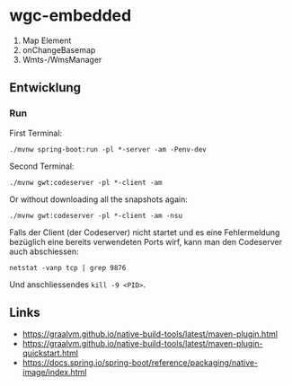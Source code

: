 # wgc-embedded

1. Map Element
2. onChangeBasemap
3. Wmts-/WmsManager


## Entwicklung

### Run 

First Terminal:
```
./mvnw spring-boot:run -pl *-server -am -Penv-dev 
```

Second Terminal:
```
./mvnw gwt:codeserver -pl *-client -am
```

Or without downloading all the snapshots again:
```
./mvnw gwt:codeserver -pl *-client -am -nsu 
```

Falls der Client (der Codeserver) nicht startet und es eine Fehlermeldung bezüglich eine bereits verwendeten Ports wirf, kann man den Codeserver auch abschiessen:

```
netstat -vanp tcp | grep 9876
```

Und anschliessendes `kill -9 <PID>`.


## Links

- https://graalvm.github.io/native-build-tools/latest/maven-plugin.html
- https://graalvm.github.io/native-build-tools/latest/maven-plugin-quickstart.html
- https://docs.spring.io/spring-boot/reference/packaging/native-image/index.html